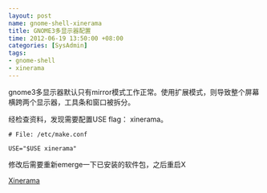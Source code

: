 ```yaml
---
layout: post
name: gnome-shell-xinerama
title: GNOME3多显示器配置
time: 2012-06-19 13:50:00 +08:00
categories: [SysAdmin]
tags:
- gnome-shell
- xinerama
---
```

gnome3多显示器默认只有mirror模式工作正常。使用扩展模式，则导致整个屏幕横跨两个显示器，工具条和窗口被拆分。

经检查资料，发现需要配置USE flag： xinerama。

    # File: /etc/make.conf

    USE="$USE xinerama"

修改后需要重新emerge一下已安装的软件包，之后重启X

[Xinerama](http://www.gentoo-wiki.info/HOWTO_Dual_Monitors#Using_Xinerama)

